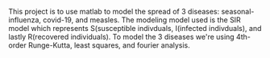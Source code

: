 This project is to use matlab to model the spread of 3 diseases: seasonal-influenza, covid-19, and measles. The modeling model used is the SIR model which represents S(susceptible indivduals, I(infected indivduals), and lastly R(recovered individuals). To model the 3
diseases we're using 4th-order Runge-Kutta, least squares, and fourier analysis. 
